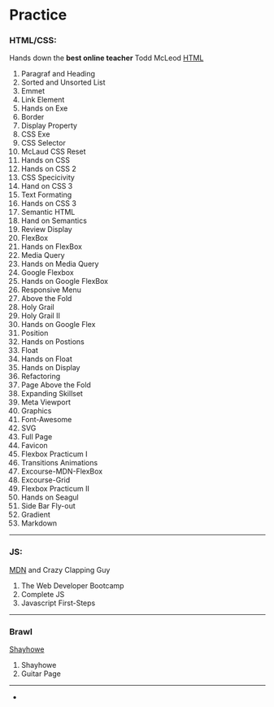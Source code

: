 # Practice

### HTML/CSS:
Hands down the **best online teacher** Todd McLeod
[HTML](https://www.udemy.com/html-tutorial/)

01. Paragraf and Heading
02. Sorted and Unsorted List
03. Emmet
04. Link Element
05. Hands on Exe
06. Border
07. Display Property
08. CSS Exe
09. CSS Selector
10. McLaud CSS Reset
11. Hands on CSS
12. Hands on CSS 2
13. CSS Specicivity
14. Hand on CSS 3
15. Text Formating
16. Hands on CSS 3
17. Semantic HTML
18. Hand on Semantics
19. Review Display
20. FlexBox
21. Hands on FlexBox
22. Media Query
23. Hands on Media Query
24. Google Flexbox
25. Hands on Google FlexBox
26. Responsive Menu
27. Above the Fold
28. Holy Grail
29. Holy Grail II
30. Hands on Google Flex
31. Position
32. Hands on Postions
33. Float
34. Hands on Float
35. Hands on Display
36. Refactoring
37. Page Above the Fold
38. Expanding Skillset
39. Meta Viewport
40. Graphics
41. Font-Awesome
42. SVG
43. Full Page
44. Favicon
45. Flexbox Practicum I
46. Transitions Animations
47. Excourse-MDN-FlexBox
48. Excourse-Grid
49. Flexbox Practicum II
50. Hands on Seagul
51. Side Bar Fly-out
52. Gradient
54. Markdown
***
### JS:
[MDN](https://developer.mozilla.org/bm/docs/Learn/Getting_started_with_the_web/JavaScript_basics) and Crazy Clapping Guy

01. The Web Developer Bootcamp
01. Complete JS
01. Javascript First-Steps
***
### Brawl
[Shayhowe](https://learn.shayhowe.com/)

01. Shayhowe
01. Guitar Page
***
-
